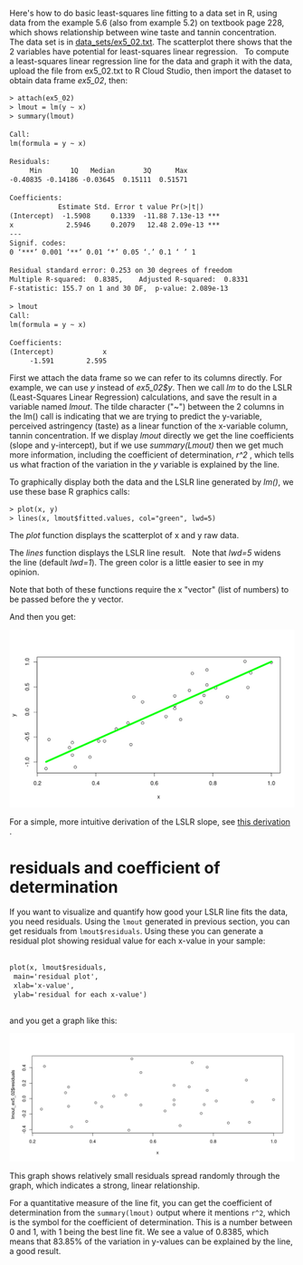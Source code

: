 Here's how to do basic least-squares line fitting to a data set in R, using data from the example 5.6 (also from example 5.2) on textbook page 228, which shows relationship between wine taste and tannin concentration.  The data set is in [data_sets/ex5_02.txt](https://raw.githubusercontent.com/bengland2/une-stats/main/MAT150/data_sets/ex5_02.txt).   The scatterplot there shows that the 2 variables have potential for least-squares linear regression.   To compute a least-squares linear regression line for the data and graph it with the data, upload the file from ex5_02.txt to R Cloud Studio, then import the dataset to obtain data frame *ex5_02*, then:

```
> attach(ex5_02)
> lmout = lm(y ~ x)
> summary(lmout)
 
Call:
lm(formula = y ~ x)

Residuals:
     Min       1Q   Median       3Q      Max 
-0.40835 -0.14186 -0.03645  0.15111  0.51571 

Coefficients:
            Estimate Std. Error t value Pr(>|t|)    
(Intercept)  -1.5908     0.1339  -11.88 7.13e-13 ***
x             2.5946     0.2079   12.48 2.09e-13 ***
---
Signif. codes:  
0 ‘***’ 0.001 ‘**’ 0.01 ‘*’ 0.05 ‘.’ 0.1 ‘ ’ 1

Residual standard error: 0.253 on 30 degrees of freedom
Multiple R-squared:  0.8385,	Adjusted R-squared:  0.8331 
F-statistic: 155.7 on 1 and 30 DF,  p-value: 2.089e-13 

> lmout
Call:
lm(formula = y ~ x)

Coefficients:
(Intercept)            x  
     -1.591        2.595   

```

First we attach the data frame so we can refer to its columns directly.  For example, we can use *y* instead of *ex5_02$y*.  Then we call *lm* to do the LSLR (Least-Squares Linear Regression) calculations, and save the result in a variable named *lmout*.    The tilde character ("~") between the 2 columns in the lm() call is indicating that we are trying to predict the y-variable, perceived astringency (taste) as a linear function of the x-variable column, tannin concentration. If we display *lmout* directly we get the line coefficients (slope and y-intercept), but if we use *summary(Lmout)* then we get much more information, including the coefficient of determination, *r^2* , which tells us what fraction of the variation in the *y* variable is explained by the line.

To graphically display both the data and the LSLR line generated by *lm()*, we use these base R graphics calls:

```
> plot(x, y)
> lines(x, lmout$fitted.values, col="green", lwd=5)
```

The *plot* function displays the scatterplot of x and y raw data.

The *lines* function displays the LSLR line result.   Note that *lwd=5* widens the line (default *lwd=1*).   The green color is a little easier to see in my opinion.  

Note that both of these functions require the x "vector" (list of numbers) to be passed before the y vector.

And then you get:

![](images/plot_zoom_png_ex52.png "LSLR plot")

For a simple, more intuitive derivation of the LSLR slope, see [this derivation](derivation-of-lslr-slope-simple.pdf) .

# residuals and coefficient of determination

If you want to visualize and quantify how good your LSLR line fits the data, you need residuals.  Using the `lmout` generated in previous section, you can get residuals from `lmout$residuals`.   Using these you can generate a residual plot showing residual value for each x-value in your sample:

```

plot(x, lmout$residuals,
 main='residual plot',
 xlab='x-value',
 ylab='residual for each x-value')
 
 ```
 and you get a graph like this:
 
 ![](images/lslr_residual_plot.png)
 
This graph shows relatively small residuals spread randomly through the graph, which indicates a strong, linear relationship.

For a quantitative measure of the line fit, you can get the coefficient of determination from the `summary(lmout)` output where it mentions `r^2`, which is the symbol for the coefficient of determination.   This is a number between 0 and 1, with 1 being the best line fit.   We see a value of 0.8385, which means that 83.85% of the variation in y-values can be explained by the line, a good result.
 
 

